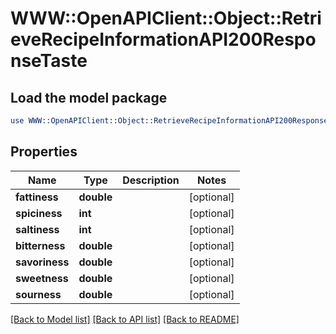 # WWW::OpenAPIClient::Object::RetrieveRecipeInformationAPI200ResponseTaste

## Load the model package
```perl
use WWW::OpenAPIClient::Object::RetrieveRecipeInformationAPI200ResponseTaste;
```

## Properties
Name | Type | Description | Notes
------------ | ------------- | ------------- | -------------
**fattiness** | **double** |  | [optional] 
**spiciness** | **int** |  | [optional] 
**saltiness** | **int** |  | [optional] 
**bitterness** | **double** |  | [optional] 
**savoriness** | **double** |  | [optional] 
**sweetness** | **double** |  | [optional] 
**sourness** | **double** |  | [optional] 

[[Back to Model list]](../README.md#documentation-for-models) [[Back to API list]](../README.md#documentation-for-api-endpoints) [[Back to README]](../README.md)


